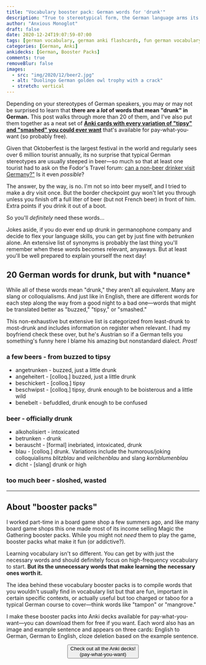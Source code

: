 ```yaml
---
title: "Vocabulary booster pack: German words for 'drunk'"
description: "True to stereotypical form, the German language arms its speakers with an ample arsenal of words describing intoxication"
author: "Anxious Monoglot"
draft: false
date: 2020-12-24T19:07:59-07:00
tags: [german vocabulary, german anki flashcards, fun german vocabulary]
categories: [German, Anki]
ankidecks: [German, Booster Packs]
comments: true
removeBlur: false
images:
  - src: "img/2020/12/beer2.jpg"
  - alt: "Duolingo German golden owl trophy with a crack"
  - stretch: vertical
---
```


Depending on your stereotypes of German speakers, you may or may not be surprised to learn that **there are a *lot* of words that mean "drunk" in German.** This post walks through more than 20 of them, and I've also put them together as a neat set of [**Anki cards with every variation of "tipsy" and "smashed" you could ever want**](https://gumroad.com/monoglotanxiety) that's available for pay-what-you-want (so probably free).

Given that Oktoberfest is the largest festival in the world and regularly sees over 6 million tourist annually, its no surprise that typical German stereotypes are usually steeped in beer—so much so that at least one tourist had to ask on the Fodor's Travel forum: [can a non-beer drinker visit Germany?"](https://www.fodors.com/community/europe/can-a-non-beer-drinker-visit-germany-207858/) Is it even *possible*? 

The answer, by the way, is no. I'm not so into beer myself, and I tried to make a dry visit once. But the border checkpoint guy won't let you through unless you finish off a full liter of beer (but not French beer) in front of him. Extra points if you drink it out of a boot. 

So you'll *definitely* need these words…

Jokes aside, if you do ever end up drunk in germanophone company and decide to flex your language skills, you can get by just fine with *betrunken* alone. An extensive list of synonyms is probably the last thing you'll remember when these words becomes relevant, anyaways. But at least you'll be well prepared to explain yourself the next day!

## 20 German words for drunk, but with \*nuance\*

While all of these words mean "drunk," they aren't all equivalent. Many are slang or colloquialisms. And just like in English, there are different words for each step along the way from a good night to a bad one—words that might be translated better as "buzzed," "tipsy," or "smashed." 

This non-exhaustive but extensive list is categorized from least-drunk to most-drunk and includes information on register when relevant. I had my boyfriend check these over, but he's Austrian so if a German tells you something's funny here I blame his amazing but nonstandard dialect. *Prost!*

### a few beers - from buzzed to tipsy

* angetrunken - buzzed, just a little drunk
* angeheitert - [colloq.] buzzed, just a little drunk
* beschickert - [colloq.] tipsy
* beschwipst - [colloq.] tipsy, drunk enough to be boisterous and a little wild
* benebelt - befuddled, drunk enough to be confused

### beer - officially drunk

* alkoholisiert - intoxicated
* betrunken - drunk
* berauscht - [formal] inebriated, intoxicated, drunk
* blau - [colloq.] drunk. Variations include the humorous/joking colloquialisms *blitzblau* and *veilchenblau* and slang *kornblumenblau*
* dicht - [slang] drunk or high

### too much beer - sloshed, wasted



<hr>

## About "booster packs"

I worked part-time in a board game shop a few summers ago, and like many board game shops this one made most of its income selling Magic the Gathering booster packs. While you might not *need* them to play the game, booster packs what make it fun (or addictive?). 

Learning vocabulary isn't so different. You can get by with just the necessary words and should definitely focus on high-frequency vocabulary to start. **But its the unnecessary words that make learning the necessary ones worth it.** 

The idea behind these vocabulary booster packs is to compile words that you wouldn't usually find in vocabulary list but that are fun, important in certain specific contexts, or actually useful but too charged or taboo for a typical German course to cover—think words like "tampon" or "mangrove."

I make these booster packs into Anki decks available for pay-what-you-want—you can download them for free if you want. Each word also has an image and example sentence and appears on three cards: English to German, German to English, cloze deletion based on the example sentence. 

<center><button  type ="button">Check out all the Anki decks!<br> (pay-what-you-want)</button></center>